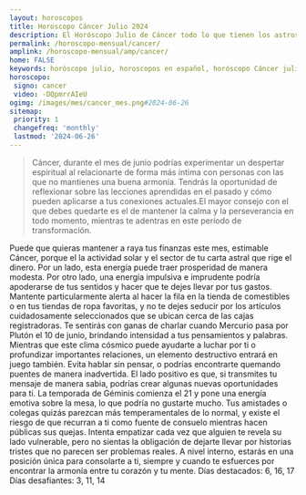 ```yaml
---
layout: horoscopos
title: Horoscopo Cáncer Julio 2024
description: El Horóscopo Julio de Cáncer todo lo que tienen los astros preparados para este mes, amor, trabajo, familia. Todo sobre astrologia, tarot, predicciones. Horoscopo gratis en español, predicciones y astrología.
permalink: /horoscopo-mensual/cancer/
amplink: /horoscopo-mensual/amp/cancer/
home: FALSE
keywords: horóscopo julio, horoscopos en español, horóscopo Cáncer julio , horóscopo esperanza gracia, horoscop, horóscopos gratis, horoscopo Cáncer, Tarot, Astrologia, Zodíaco, Cáncer, horoscopo gratis, horoscopo del mes 
horoscopo:
 signo: cancer
 video: -DQpmrrAIeU
ogimg: /images/mes/cancer_mes.png#2024-06-26
sitemap:
 priority: 1
 changefreq: 'monthly'
 lastmod: '2024-06-26'
---
```



 > Cáncer, durante el mes de junio podrías experimentar un despertar espiritual al relacionarte de forma más íntima con personas con las que no mantienes una buena armonía. Tendrás la oportunidad de reflexionar sobre las lecciones aprendidas en el pasado y cómo pueden aplicarse a tus conexiones actuales.El mayor consejo con el que debes quedarte es el de mantener la calma y la perseverancia en todo momento, mientras te adentras en este período de transformación.



Puede que quieras mantener a raya tus finanzas este mes, estimable Cáncer, porque el la actividad solar y el sector de tu carta astral que rige el dinero. Por un lado, esta energía puede traer prosperidad de manera modesta. Por otro lado, una energía impulsiva e imprudente podría apoderarse de tus sentidos y hacer que te dejes llevar por tus gastos. Mantente particularmente alerta al hacer la fila en la tienda de comestibles o en tus tiendas de ropa favoritas, y no te dejes seducir por los artículos cuidadosamente seleccionados que se ubican cerca de las cajas registradoras.
Te sentirás con ganas de charlar cuando Mercurio pasa por Plutón el 10 de junio, brindando intensidad a tus pensamientos y palabras. Mientras que este clima cósmico puede ayudarte a luchar por ti o profundizar importantes relaciones, un elemento destructivo entrará en juego también. Evita hablar sin pensar, o podrías encontrarte quemando puentes de manera inadvertida. El lado positivo es que, si transmites tu mensaje de manera sabia, podrías crear algunas nuevas oportunidades para ti.
La temporada de Géminis comienza el 21 y pone una energía emotiva sobre la mesa, lo que podría no gustarte mucho. Tus amistades o colegas quizás parezcan más temperamentales de lo normal, y existe el riesgo de que recurran a ti como fuente de consuelo mientras hacen públicas sus quejas. Intenta empatizar cada vez que alguien te revela su lado vulnerable, pero no sientas la obligación de dejarte llevar por historias tristes que no parecen ser problemas reales. A nivel interno, estarás en una posición única para consolarte a ti, siempre y cuando te esfuerces por encontrar la armonía entre tu corazón y tu mente.
Días destacados: 6, 16, 17
Días desafiantes: 3, 11, 14